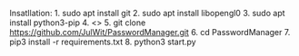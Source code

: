 Insatllation:
    1. sudo apt install git
    2. sudo apt install libopengl0
    3. sudo apt install python3-pip
    4. <<Wechsel in das  Verzeichnis in dem sich das Projekt befinden soll>>
    5. git clone https://github.com/JulWit/PasswordManager.git
    6. cd PasswordManager
    7. pip3 install -r requirements.txt
    8. python3 start.py